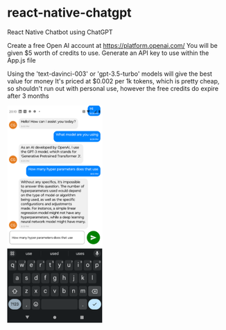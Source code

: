 # react-native-chatgpt
React Native Chatbot using ChatGPT

Create a free Open AI account at https://platform.openai.com/
You will be given $5 worth of credits to use. Generate an API key to use within the App.js file

Using the 'text-davinci-003' or 'gpt-3.5-turbo' models will give the best value for money
It's priced at $0.002 per 1k tokens, which is pretty cheap, so shouldn't run out with personal use, however the free credits do expire after 3 months

<img src="/assets/react-gpt.png" height="500">
